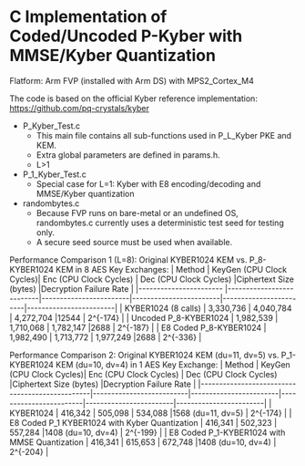 # C Implementation of Coded/Uncoded P-Kyber with MMSE/Kyber Quantization
Flatform: Arm FVP (installed with Arm DS) with MPS2_Cortex_M4

The code is based on the official Kyber reference implementation: https://github.com/pq-crystals/kyber

- P_Kyber_Test.c
  - This main file contains all sub-functions used in P_L_Kyber PKE and KEM.
  - Extra global parameters are defined in params.h.
  - L>1
- P_1_Kyber_Test.c
  - Special case for L=1: Kyber with E8 encoding/decoding and MMSE/Kyber quantization
- randombytes.c
  - Because FVP runs on bare-metal or an undefined OS, randombytes.c currently uses a deterministic test seed for testing only.
  - A secure seed source must be used when available.

Performance Comparison 1 (L=8): Original KYBER1024 KEM vs. P_8-KYBER1024 KEM in 8 AES Key Exchanges:
| Method                 | KeyGen (CPU Clock Cycles)| Enc (CPU Clock Cycles) | Dec (CPU Clock Cycles) |Ciphertext Size (bytes) |Decryption Failure Rate |
|----------------------- |--------------------------|------------------------|------------------------|------------------------|------------------------|
| KYBER1024 (8 calls)    | 3,330,736                | 4,040,784              | 4,272,704              |12544                   | 2^{-174}               |
| Uncoded P_8-KYBER1024  | 1,982,539                | 1,710,068              | 1,782,147              |2688                    | 2^{-187}               |
| E8 Coded P_8-KYBER1024 | 1,982,490                | 1,713,772              | 1,977,249              |2688                    | 2^{-336}               |
 
Performance Comparison 2: Original KYBER1024 KEM (du=11, dv=5) vs. P_1-KYBER1024 KEM (du=10, dv=4) in 1 AES Key Exchange:
| Method                                         | KeyGen (CPU Clock Cycles)| Enc (CPU Clock Cycles) | Dec (CPU Clock Cycles) |Ciphertext Size (bytes) |Decryption Failure Rate |
|------------------------------------------------|--------------------------|------------------------|------------------------|------------------------|------------------------|
| KYBER1024                                      | 416,342                  | 505,098                | 534,088                |1568  (du=11, dv=5)     | 2^{-174}               |
| E8 Coded P_1 KYBER1024 with Kyber Quantization | 416,341                  | 502,323                | 557,284                |1408  (du=10, dv=4)     | 2^{-199}               |
| E8 Coded P_1-KYBER1024 with MMSE Quantization  | 416,341                  | 615,653                | 672,748                |1408  (du=10, dv=4)     | 2^{-204}               |

